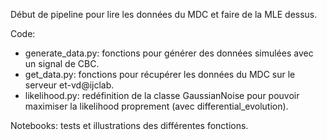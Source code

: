 Début de pipeline pour lire les données du MDC et faire de la MLE dessus.

Code:

* generate_data.py: fonctions pour générer des données simulées avec un 
signal de CBC.
* get_data.py: fonctions pour récupérer les données du MDC sur le serveur 
et-vd@ijclab.
* likelihood.py: redéfinition de la classe GaussianNoise pour pouvoir 
maximiser la likelihood proprement (avec differential_evolution).

Notebooks: tests et illustrations des différentes fonctions.
